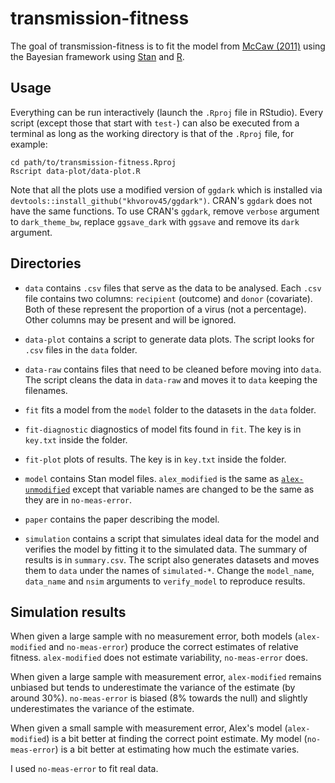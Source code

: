 # transmission-fitness

The goal of transmission-fitness is to fit the model from [McCaw
(2011)](https://doi.org/10.1371/journal.pcbi.1002026) using the Bayesian
framework using [Stan](https://mc-stan.org/) and
[R](https://www.r-project.org/).

## Usage

Everything can be run interactively (launch the `.Rproj` file in
RStudio). Every script (except those that start with `test-`) 
can also be executed from a terminal as long as
the working directory is that of the `.Rproj` file, for example:

```
cd path/to/transmission-fitness.Rproj
Rscript data-plot/data-plot.R
```

Note that all the plots use a modified version of `ggdark` which is installed via `devtools::install_github("khvorov45/ggdark")`. CRAN's `ggdark` does not have the same functions. To use CRAN's `ggdark`, remove `verbose` argument to `dark_theme_bw`, replace `ggsave_dark` with `ggsave` and remove its `dark` argument.

## Directories

- `data` contains `.csv` files that serve as the data to be analysed.
Each `.csv` file contains two columns: `recipient` (outcome) and
`donor` (covariate). Both of these represent the proportion of a
virus (not a percentage). Other columns may be present and will be
ignored.

- `data-plot` contains a script to generate data plots. The script
looks for `.csv` files in the `data` folder.

- `data-raw` contains files that need to be cleaned before moving into
`data`. The script cleans the data in `data-raw` and moves it to
`data` keeping the filenames.

- `fit` fits a model from the `model` folder to the datasets in the
`data` folder.

- `fit-diagnostic` diagnostics of model fits found in `fit`. The key is in `key.txt` inside the folder.

- `fit-plot` plots of results. The key is in `key.txt` inside the folder.

- `model` contains Stan model files. `alex_modified` is the same as [`alex-unmodified`](https://github.com/aezarebski/competitive-mixtures/blob/master/src/between-host/mccaw.stan) except that variable names are changed to be the same as they are in `no-meas-error`.

- `paper` contains the paper describing the model.

- `simulation` contains a script that simulates ideal data for the
model and verifies the model by fitting it to the simulated data.
The summary of results is in `summary.csv`. The script also generates
datasets and moves them to `data` under the names of
`simulated-*`. Change the `model_name`, `data_name` and `nsim` arguments to `verify_model` to reproduce results.

## Simulation results

When given a large sample with no measurement error, both models (`alex-modified` and `no-meas-error`) produce the correct estimates of relative fitness. `alex-modified` does not estimate variability, `no-meas-error` does.

When given a large sample with measurement error, `alex-modified` remains unbiased but tends to underestimate the variance of the estimate (by around 30%). `no-meas-error` is biased (8% towards the null) and slightly underestimates the variance of the estimate.

When given a small sample with measurement error, Alex's model (`alex-modified`) is a bit better at finding the correct point estimate. My model (`no-meas-error`) is a bit better at estimating how much the estimate varies.

I used `no-meas-error` to fit real data.
